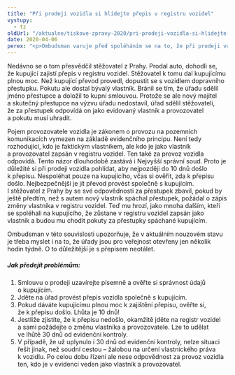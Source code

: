 ```yaml
---
title: "Při prodeji vozidla si hlídejte přepis v registru vozidel"
vystupy:
  - tz
oldUrl: "/aktualne/tiskove-zpravy-2020/pri-prodeji-vozidla-si-hlidejte-prepis-v-registru-vozidel/"
date: 2020-04-06
perex: "<p>Ombudsman varuje před spoléháním se na to, že při prodeji vozu zajistí kupující přepis v registru vozidel. I nyní platí desetidenní lhůta pro přepis, po jejím uplynutí už je přepis komplikovaný. V praxi stále dochází k případům, kdy kvůli neprovedenému přepisu je pokuta za dopravní přestupek uložena bývalému vlastníkovi. V registru vozidel je stále veden jako vlastník a nese za provoz vozidla odpovědnost. </p>"
---
```


<!-- imported from the old website -->

<p>Nedávno se o tom přesvědčil stěžovatel z Prahy. Prodal auto, dohodli se, že kupující zajistí přepis v registru vozidel. Stěžovatel k tomu dal kupujícímu plnou moc. Než kupující převod provedl, dopustit se s vozidlem dopravního přestupku. Pokutu ale dostal bývalý vlastník. Bránil se tím, že úřadu sdělil jméno přestupce a doložil to kupní smlouvou. Protože se ale nový majitel a skutečný přestupce na výzvu úřadu nedostavil, úřad sdělil stěžovateli, že za přestupek odpovídá on jako evidovaný vlastník a provozovatel a pokutu musí uhradit.</p><p>Pojem provozovatele vozidla je zákonem o provozu na pozemních komunikacích vymezen na základě evidenčního principu. Není tedy rozhodující, kdo je faktickým vlastníkem, ale kdo je jako vlastník a provozovatel zapsán v registru vozidel. Ten také za provoz vozidla odpovídá. Tento názor dlouhodobě zastává i Nejvyšší správní soud. Proto je důležité si při prodeji vozidla pohlídat, aby nejpozději do 10 dnů došlo k přepisu. Nespoléhat pouze na kupujícího, včas si ověřit, zda k přepisu došlo. Nejbezpečnější je jít převod provést společně s kupujícím. I stěžovatel z Prahy by se své odpovědnosti za přestupek zbavil, pokud by ještě předtím, než s autem nový vlastník spáchal přestupek, požádal o zápis změny vlastníka v registru vozidel. Teď mu hrozí, jako mnoha dalším, kteří se spoléhali na kupujícího, že zůstane v registru vozidel zapsán jako vlastník a budou mu chodit pokuty za přestupky spáchané kupujícím.</p><p>Ombudsman v této souvislosti upozorňuje, že v aktuálním nouzovém stavu je třeba myslet i na to, že úřady jsou pro veřejnost otevřeny jen několik hodin týdně. O to důležitější je s přepisem neotálet.</p><h5>Jak předejít problémům:</h5><p></p><ol><li>Smlouvu o prodeji uzavírejte písemně a ověřte si správnost údajů o kupujícím.</li><li>Jděte na úřad provést přepis vozidla společně s kupujícím.</li><li>Pokud dáváte kupujícímu plnou moc k zajištění přepisu, ověřte si, že k přepisu došlo. Lhůta je 10 dnů!</li><li>Jestliže zjistíte, že k přepisu nedošlo, okamžitě jděte na registr vozidel a sami požádejte o změnu vlastníka a provozovatele. Lze to udělat ve lhůtě 30 dnů od evidenční kontroly.</li><li>V případě, že už uplynulo i 30 dnů od evidenční kontroly, nelze situaci řešit jinak, než soudní cestou – žalobou na určení vlastnického práva k vozidlu. Po celou dobu řízení ale nese odpovědnost za provoz vozidla ten, kdo je v evidenci veden jako vlastník a provozovatel.</li></ol><p></p>
